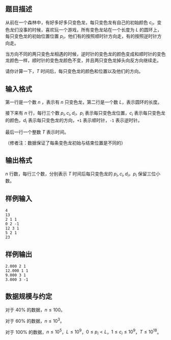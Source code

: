 ## 题目描述

从前在一个森林中，有好多好多只变色龙，每只变色龙有自己的初始颜色 $c_i$，变色龙们没事的时候，喜欢玩一个游戏，所有变色龙站在一个长度为 $L$ 的圆环上，每只变色龙的初始位置位置 $p_i$，他们有的按照顺时针方向走，有的按照逆时针方向走。

当方向不同的两只变色龙相遇的时候，逆时针的变色龙的颜色变成和顺时针的变色龙颜色一样，顺时针的变色龙颜色不变，并且两只变色龙掉头向反方向继续走。

请你计算一下，$T$ 时间后，每只变色龙的颜色和位置以及他们的方向。

## 输入格式

第一行是一个数 $n$ ，表示有 $n$ 只变色龙，第二行是一个数 $L$，表示圆环的长度。

接下来有 $n$ 行，每行三个数 $p_i,c_i,d_i$，$p_i$ 表示每只变色龙位置，$c_i$ 表示每只变色龙的颜色，$d_i$ 表示每只变色龙的方向，`+1` 表示顺时针，`-1` 表示逆时针。

最后一行一个整数 $T$ 表示时间。

（修者注：数据保证了每条变色龙初始与结束位置是不同的）

## 输出格式

$n$ 行数，每行三个数，分别表示 $T$ 时间后每只变色龙的 $p_i,c_i,d_i$，$p_i$ 保留三位小数。

## 样例输入

```plain
4
13
2 1 1
0 2 -1
12 3 1
5 2 1
23
```

## 样例输出

```plain
2.000 2 1
12.000 1 1
9.000 3 1
3.000 3 -1
```

## 数据规模与约定

对于 $40\%$ 的数据，$n\le 100$。

对于 $60\%$ 的数据，$n\le 10^3$。

对于 $100\%$ 的数据，$n\le 10^5$，$L\le 10^9$，$0\le p_i<L$，$1\le c_i\le 10^9$，$T\le 10^{18}$。

